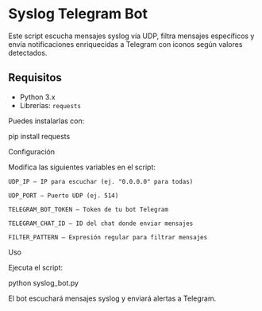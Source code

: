 # Syslog Telegram Bot

Este script escucha mensajes syslog vía UDP, filtra mensajes específicos y envía notificaciones enriquecidas a Telegram con iconos según valores detectados.

## Requisitos

- Python 3.x
- Librerías: `requests`

Puedes instalarlas con:

pip install requests

Configuración

Modifica las siguientes variables en el script:

    UDP_IP — IP para escuchar (ej. "0.0.0.0" para todas)

    UDP_PORT — Puerto UDP (ej. 514)

    TELEGRAM_BOT_TOKEN — Token de tu bot Telegram

    TELEGRAM_CHAT_ID — ID del chat donde enviar mensajes

    FILTER_PATTERN — Expresión regular para filtrar mensajes

Uso

Ejecuta el script:

python syslog_bot.py

El bot escuchará mensajes syslog y enviará alertas a Telegram.

